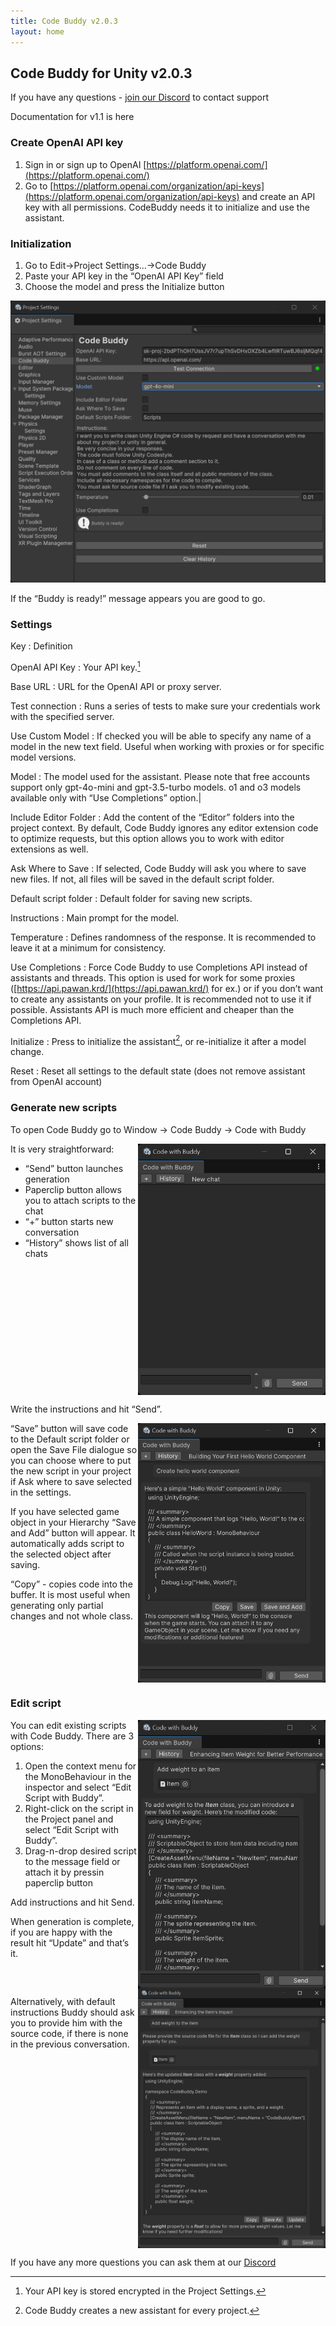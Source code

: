 ```yaml
---
title: Code Buddy v2.0.3
layout: home
---
```


## Code Buddy for Unity v2.0.3

If you have any questions - [join our Discord](https://discord.gg/JdsepFhEeX) to contact support

Documentation for v1.1 is here

### Create OpenAI API key

1. Sign in or sign up to OpenAI [https://platform.openai.com/](https://platform.openai.com/)
2. Go to [https://platform.openai.com/organization/api-keys](https://platform.openai.com/organization/api-keys) and create an API key with all permissions. CodeBuddy needs it to initialize and use the assistant.

### Initialization

1. Go to Edit->Project Settings…->Code Buddy
2. Paste your API key in the “OpenAI API Key” field
3. Choose the model and press the Initialize button

![Settings](/assets/v2/settings%20full%20assistant.png)

If the “Buddy is ready!” message appears you are good to go.

### Settings

Key
: Definition

OpenAI API Key
: Your API key.[^1]

Base URL
: URL for the OpenAI API or proxy server.

Test connection
: Runs a series of tests to make sure your credentials work with the specified server.

Use Custom Model
: If checked you will be able to specify any name of a model in the new text field. Useful when working with proxies or for specific model versions.

Model
: The model used for the assistant.
Please note that free accounts support only gpt-4o-mini and gpt-3.5-turbo models.
o1 and o3 models available only with “Use Completions” option.|

Include Editor Folder
: Add the content of the “Editor” folders into the project context.
By default, Code Buddy ignores any editor extension code to optimize requests, but this option allows you to work with editor extensions as well.

Ask Where to Save
: If selected, Code Buddy will ask you where to save new files. If not, all files will be saved in the default script folder.

Default script folder
: Default folder for saving new scripts.

Instructions
: Main prompt for the model.

Temperature
: Defines randomness of the response. It is recommended to leave it at a minimum for consistency.

Use Completions
: Force Code Buddy to use Completions API instead of assistants and threads. This option is used for work for some proxies ([https://api.pawan.krd/](https://api.pawan.krd/) for ex.) or if you don’t want to create any assistants on your profile.
It is recommended not to use it if possible. Assistants API is much more efficient and cheaper than the Completions API.

Initialize
: Press to initialize the assistant[^2], or re-initialize it after a model change.

Reset
: Reset all settings to the default state
(does not remove assistant from OpenAI account)


[^1]: Your API key is stored encrypted in the Project Settings.
[^2]: Code Buddy creates a new assistant for every project.

### Generate new scripts

To open Code Buddy go to Window -> Code Buddy -> Code with Buddy

<img align="right" src="assets/v2/buddy empty window.png" width=300>

It is very straightforward:

- “Send” button launches generation
- Paperclip button allows you to attach scripts to the chat
- “+” button starts new conversation
- “History” shows list of all chats

<br clear="right"/>

Write the instructions and hit “Send”.

<img align="right" src="assets/v2/hello world.png" width=300>

“Save” button will save code to the Default script
folder or open the Save File dialogue so you can
choose where to put the new script in your project
if Ask where to save selected in the settings.

If you have selected game object in your Hierarchy
“Save and Add” button will appear. It automatically
adds script to the selected object after saving.

“Copy” - copies code into the buffer.
It is most useful when generating only partial
changes and not whole class.

<br clear="right"/>

### Edit script

<img align="right" src="assets/v2/update item attach.png" width=300>

You can edit existing scripts with Code Buddy.
There are 3 options:
1. Open the context menu for the MonoBehaviour
in the inspector and select
“Edit Script with Buddy”.
2. Right-click on the script in the Project panel
and select “Edit Script with Buddy”.
3. Drag-n-drop desired script to the message
field or attach it by pressin paperclip button

Add instructions and hit Send.

When generation is complete, if you are happy with
the result hit “Update” and that’s it.

<br clear="right"/>

<img align="right" src="assets/v2/update item.png" width=300>


Alternatively, with default instructions Buddy should
ask you to provide him with the source code, if there
is none in the previous conversation.

<br clear="right"/>

If you have any more questions you can ask them at our [Discord](https://discord.gg/JdsepFhEeX)